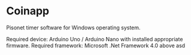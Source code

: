# Coinapp
Pisonet timer software for Windows operating system.

Required device: Arduino Uno / Arduino Nano with installed appropriate firmware.
Required framework: Microsoft .Net Framework 4.0 above
asd

